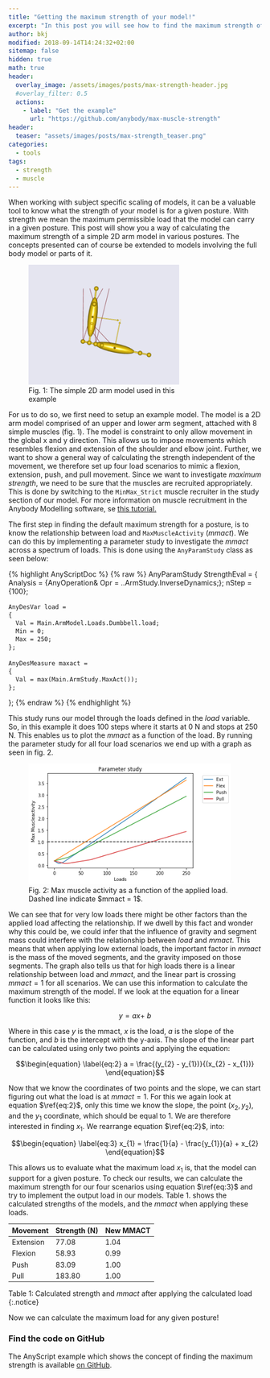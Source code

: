 ```yaml
---
title: "Getting the maximum strength of your model!"
excerpt: "In this post you will see how to find the maximum strength of your model."
author: bkj
modified: 2018-09-14T14:24:32+02:00
sitemap: false
hidden: true
math: true
header:
  overlay_image: /assets/images/posts/max-strength-header.jpg
  #overlay_filter: 0.5
  actions:
    - label: "Get the example"
      url: "https://github.com/anybody/max-muscle-strength"
header:
  teaser: "assets/images/posts/max-strength_teaser.png"
categories:
  - tools
tags: 
  - strength
  - muscle
---
```


When working with subject specific scaling of models, it can be a
valuable tool to know what the strength of your model is for a given
posture. With strength we mean the maximum permissible load that the model can carry in a given posture.
This post will show you a way of calculating the maximum
strength of a simple 2D arm model in various postures. The concepts
presented can of course be extended to models involving the full body
model or parts of it.

<figure class="align-right" style="width: 300px">
  <img src="/assets/images/posts/max-strength_simple-arm.png" alt="Model of a simple arm">
  <figcaption>Fig. 1: The simple 2D arm model used in this example</figcaption>
</figure>

For us to do so, we first need to setup an example model. The
model is a 2D arm model comprised of an upper and lower arm segment,
attached with 8 simple muscles (fig. 1). The model is constraint to only
allow movement in the global x and y direction. This allows us to impose
movements which resembles flexion and extension of the shoulder and
elbow joint. Further, we want to show a general way of calculating the
strength independent of the movement, we therefore set up four load
scenarios to mimic a flexion, extension, push, and pull movement.
Since we want to investigate _maximum strength_, we need to be sure 
that the muscles are recruited appropriately. This is
done by switching to the `MinMax_Strict` muscle recruiter in the study section of our model. 
For more information on muscle recruitment in the Anybody Modelling software, se [this tutorial.](https://anyscript.org/tutorials/MuscleRecruitment/index.html)


The first step in finding the default maximum strength for a posture, is to know the
relationship between load and `MaxMuscleActivity` ($mmact$). We can do this by
implementing a parameter study to investigate the $mmact$ across a spectrum of
loads. This is done using the `AnyParamStudy` class as seen below: 


{% highlight AnyScriptDoc  %}
{% raw %}
  AnyParamStudy StrengthEval = 
  {
    Analysis = {AnyOperation& Opr = ..ArmStudy.InverseDynamics;}; 
    nStep = {100};

    AnyDesVar load = 
    {
      Val = Main.ArmModel.Loads.Dumbbell.load;
      Min = 0;
      Max = 250;
    };

    AnyDesMeasure maxact = 
    {
      Val = max(Main.ArmStudy.MaxAct());
    };
  };
{% endraw %}
{% endhighlight %}


This study runs our model through the loads defined in the $load$ variable. So, in this
example it does 100 steps where it starts at 0 N and stops at 250 N. This
enables us to plot the $mmact$ as a function of the load. By running the parameter
study for all four load scenarios we end up with a graph as seen in fig. 2.

<figure style="width: 80%">
  <img src="/assets/images/posts/Concentric_paramStudy.png" alt="Max activity as function of load">
  <figcaption>Fig. 2: Max muscle activity as a function of the applied load. Dashed line indicate $mmact = 1$.</figcaption>
</figure>

We can see that for very low loads there might be other factors than the applied load
affecting the relationship. If we dwell by this fact and wonder why this
could be, we could infer that the influence of gravity and segment mass
could interfere with the relationship between $load$ and $mmact$. This means
that when applying low external loads, the important factor in $mmact$ is
the mass of the moved segments, and the gravity imposed on those
segments. The graph also tells us that for high loads there is a linear
relationship between load and $mmact$, and the linear part is crossing
$mmact = 1$ for all scenarios. We can use this information to
calculate the maximum strength of the model. If we look at the equation
for a linear function it looks like this:

$$\begin{equation} \label{eq:1}  y = ax + \ b \end{equation}$$

Where in this case $y$ is the mmact, $x$ is the load, $a$ is the slope of the
function, and $b$ is the intercept with the y-axis. The slope of the
linear part can be calculated using only two points and applying the
equation:


$$\begin{equation} \label{eq:2} a = \frac{(y_{2} - y_{1})}{(x_{2} - x_{1})} \end{equation}$$

Now that we know the coordinates of two points and the slope, we can
start figuring out what the load is at $mmact = 1$. For this
we again look at equation $\ref{eq:2}$, only this time we know the slope, the point
$( x_{2},y_{2})$, and the $y_{1}$ coordinate,
which should be equal to 1. We are therefore interested in finding
$x_{1}$. We rearrange equation $\ref{eq:2}$, into:


$$\begin{equation} \label{eq:3} x_{1} = \frac{1}{a} - \frac{y_{1}}{a} + x_{2} \end{equation}$$

This allows us to evaluate what the maximum load $x_{1}$ is, that
the model can support for a given posture. To check our results, we can
calculate the maximum strength for our four scenarios using equation $\ref{eq:3}$ and try to implement
the output load in our models. Table 1. shows the calculated strengths of the models, and the $mmact$
when applying these loads.

| Movement  | Strength (N)         | New MMACT |
|-----------|----------------------|-----------|
| Extension | 77.08                | 1.04      |
| Flexion   | 58.93                | 0.99      |
| Push      | 83.09                | 1.00      |
| Pull      | 183.80               | 1.00      |
Table 1: Calculated strength and $mmact$ after applying the calculated load {:.notice}

Now we can calculate the maximum load for any given posture!

### Find the code on GitHub

The AnyScript example which shows the concept of finding the maximum
strength is available [on
GitHub](https://github.com/AnyBody/max-muscle-strength). 
